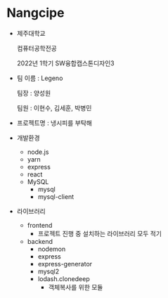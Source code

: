 # Nangcipe

- 제주대학교

  컴퓨터공학전공

  2022년 1학기 SW융합캡스톤디자인3

  

- 팀 이름 : Legeno

  팀장 : 양성원

  팀원 : 이현수, 김세훈, 박병민

  

- 프로젝트명 : 냉시피를 부탁해



- 개발환경
  - node.js
  - yarn
  - express
  - react
  - MySQL
    - mysql
    - mysql-client
- 라이브러리
  - frontend
    - 프로젝트 진행 중 설치하는 라이브러리 모두 적기
  - backend
    - nodemon
    - express
    - express-generator
    - mysql2
    - lodash.clonedeep
      - 객체복사를 위한 모듈
